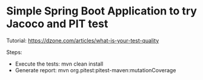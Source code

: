# Simple Spring Boot Application to try Jacoco and PIT test

Tutorial: https://dzone.com/articles/what-is-your-test-quality

Steps: 
* Execute the tests: mvn clean install
* Generate report: mvn org.pitest:pitest-maven:mutationCoverage